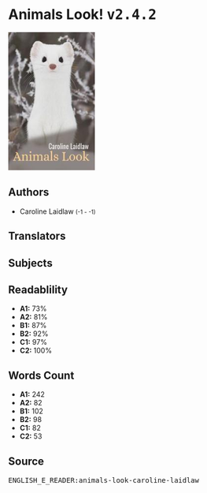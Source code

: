 # Animals Look! <kbd>v2.4.2</kbd>

![](./cover.medium.jpg "")

## Authors


 - Caroline Laidlaw <small>(-1 - -1)</small>

## Translators



## Subjects



## Readablility


 - **A1:** 73%
 - **A2:** 81%
 - **B1:** 87%
 - **B2:** 92%
 - **C1:** 97%
 - **C2:** 100%

## Words Count


 - **A1:** 242
 - **A2:** 82
 - **B1:** 102
 - **B2:** 98
 - **C1:** 82
 - **C2:** 53

## Source


<kbd>ENGLISH_E_READER:animals-look-caroline-laidlaw</kbd>
